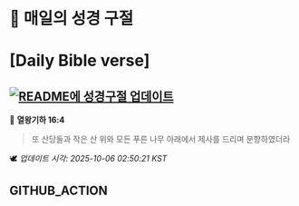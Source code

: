 # 🙏 매일의 성경 구절
# [Daily Bible verse]
## [![README에 성경구절 업데이트](https://github.com/DONGSUKA/first_test/actions/workflows/update-readme-bible.yml/badge.svg)](https://github.com/DONGSUKA/first_test/actions/workflows/update-readme-bible.yml)
<!-- START_BIBLE_VERSE -->
📖 **열왕기하 16:4**
> 또 산당들과 작은 산 위와 모든 푸른 나무 아래에서 제사를 드리며 분향하였더라

🕊️ _업데이트 시각: 2025-10-06 02:50:21 KST_
  <!-- END_BIBLE_VERSE -->
## GITHUB_ACTION
